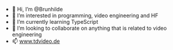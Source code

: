 - 👋 Hi, I’m @Brunhilde
- 👀 I’m interested in programming, video engineering and HF
- 🌱 I’m currently learning TypeScript
- 💞️ I’m looking to collaborate on anything that is related to video engineering
- 📫 www.tdvideo.de

<!---
Brunhilde/Brunhilde is a ✨ special ✨ repository because its `README.md` (this file) appears on your GitHub profile.
You can click the Preview link to take a look at your changes.
--->
